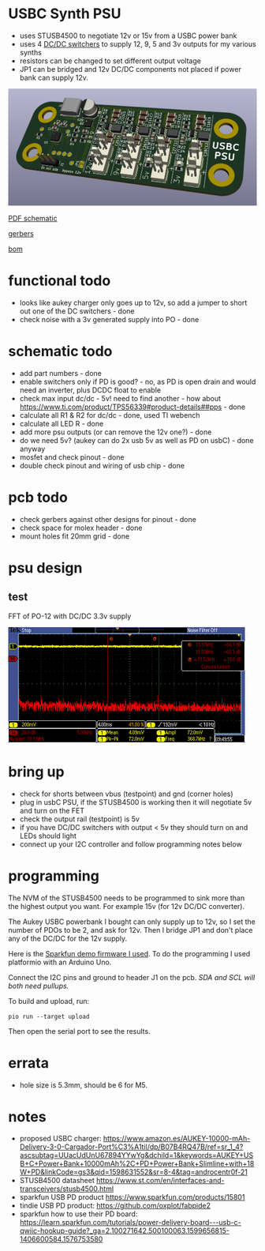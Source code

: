 # USBC Synth PSU

* uses STUSB4500 to negotiate 12v or 15v from a USBC power bank
* uses 4 [DC/DC switchers](https://www.ti.com/product/TPS56339) to supply 12, 9, 5 and 3v outputs for my various synths
* resistors can be changed to set different output voltage
* JP1 can be bridged and 12v DC/DC components not placed if power bank can supply 12v.

![board](board.png)

[PDF schematic](schematic.pdf)

[gerbers](synth-psu-2020-09-01-fab.zip)

[bom](synth-psu-bom.csv)

# functional todo

* looks like aukey charger only goes up to 12v, so add a jumper to short out one of the DC switchers - done
* check noise with a 3v generated supply into PO - done

# schematic todo

* add part numbers - done
* enable switchers only if PD is good? - no, as PD is open drain and would need an inverter, plus DCDC float to enable
* check max input dc/dc - 5v! need to find another - how about https://www.ti.com/product/TPS56339#product-details##pps - done
* calculate all R1 & R2 for dc/dc - done, used TI webench
* calculate all LED R  - done
* add more psu outputs (or can remove the 12v one?) - done
* do we need 5v? (aukey can do 2x usb 5v as well as PD on usbC) - done anyway
* mosfet and check pinout - done
* double check pinout and wiring of usb chip - done

# pcb todo

* check gerbers against other designs for pinout - done
* check space for molex header - done
* mount holes fit 20mm grid - done

# psu design

## test

FFT of PO-12 with DC/DC 3.3v supply 

![fft audio noise](docs/dcdc-po-out.png)

# bring up

* check for shorts between vbus (testpoint) and gnd (corner holes)
* plug in usbC PSU, if the STUSB4500 is working then it will negotiate 5v and turn on the FET
* check the output rail (testpoint) is 5v
* if you have DC/DC switchers with output < 5v they should turn on and LEDs should light
* connect up your I2C controller and follow programming notes below

# programming

The NVM of the STUSB4500 needs to be programmed to sink more than the highest output you want. 
For example 15v (for 12v DC/DC converter).

The Aukey USBC powerbank I bought can only supply up to 12v, so I set the number of PDOs to be 2, and 
ask for 12v. Then I bridge JP1 and don't place any of the DC/DC for the 12v supply.

Here is the [Sparkfun demo firmware I used](firmware/src/program.ino). To do the programming I used platformio with an Arduino Uno.

Connect the I2C pins and ground to header J1 on the pcb. *SDA and SCL will both need pullups.*

To build and upload, run:

    pio run --target upload

Then open the serial port to see the results.

# errata

* hole size is 5.3mm, should be 6 for M5.

# notes

* proposed USBC charger: https://www.amazon.es/AUKEY-10000-mAh-Delivery-3-0-Cargador-Port%C3%A1til/dp/B07B4RQ47B/ref=sr_1_4?ascsubtag=UUacUdUnU67894YYwYg&dchild=1&keywords=AUKEY+USB+C+Power+Bank+10000mAh%2C+PD+Power+Bank+Slimline+with+18W+PD&linkCode=gs3&qid=1598631552&sr=8-4&tag=androcentr0f-21
* STUSB4500 datasheet https://www.st.com/en/interfaces-and-transceivers/stusb4500.html
* sparkfun USB PD product https://www.sparkfun.com/products/15801
* tindie USB PD product: https://github.com/oxplot/fabpide2
* sparkfun how to use their PD board: https://learn.sparkfun.com/tutorials/power-delivery-board---usb-c-qwiic-hookup-guide?_ga=2.100271642.500100063.1599656815-1406600584.1576753580
